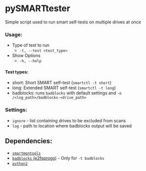 # pySMARTtester
Simple script used to run smart self-tests on multiple drives at once

### Usage:
- Type of test to run
  - `-t, --test <test_type>`
- Show Options
  - `-h, --help`

#### Test types:
  - short: Short SMART self-test (`smartctl -t short`)
  - long: Extended SMART self-test (`smartctl -t long`)
  - badblocks: runs `badblocks` with default settings and `-o /<log_path>/badblocks-<drive_path>`

### Settings:
  - `ignore` - list containing drives to be excluded from scans
  - `log` - path to location where badblocks output will be saved


## Dependencies:
  - [`smartmontools`](https://www.smartmontools.org/)
  - [`badblocks` (e2fsprogs)](http://e2fsprogs.sourceforge.net/) - Only for `-t badblocks`
  - [`python2`](https://www.python.org)
